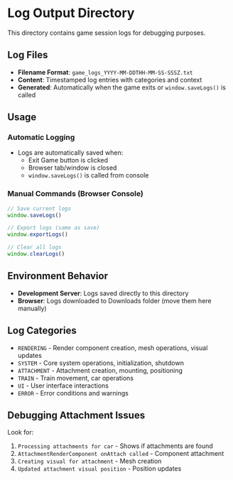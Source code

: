 # Log Output Directory

This directory contains game session logs for debugging purposes.

## Log Files

- **Filename Format**: `game_logs_YYYY-MM-DDTHH-MM-SS-SSSZ.txt`
- **Content**: Timestamped log entries with categories and context
- **Generated**: Automatically when the game exits or `window.saveLogs()` is called

## Usage

### Automatic Logging
- Logs are automatically saved when:
  - Exit Game button is clicked
  - Browser tab/window is closed
  - `window.saveLogs()` is called from console

### Manual Commands (Browser Console)
```javascript
// Save current logs
window.saveLogs()

// Export logs (same as save)
window.exportLogs()

// Clear all logs
window.clearLogs()
```

## Environment Behavior

- **Development Server**: Logs saved directly to this directory
- **Browser**: Logs downloaded to Downloads folder (move them here manually)

## Log Categories

- `RENDERING` - Render component creation, mesh operations, visual updates
- `SYSTEM` - Core system operations, initialization, shutdown
- `ATTACHMENT` - Attachment creation, mounting, positioning
- `TRAIN` - Train movement, car operations
- `UI` - User interface interactions
- `ERROR` - Error conditions and warnings

## Debugging Attachment Issues

Look for:
1. `Processing attachments for car` - Shows if attachments are found
2. `AttachmentRenderComponent onAttach called` - Component attachment
3. `Creating visual for attachment` - Mesh creation
4. `Updated attachment visual position` - Position updates
